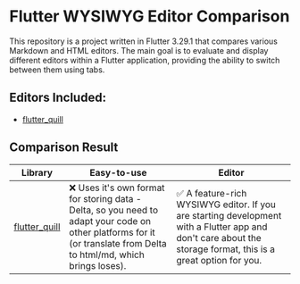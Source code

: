 # Flutter WYSIWYG Editor Comparison

This repository is a project written in Flutter 3.29.1 that compares various Markdown and HTML editors. The main goal is to evaluate and display different editors within a Flutter application, providing the ability to switch between them using tabs.

## Editors Included:
- [flutter_quill](https://pub.dev/packages/flutter_quill)

## Comparison Result

| Library                                                 | Easy-to-use                                                                                                                                                         | Editor                                                                                                                                                         |
|---------------------------------------------------------|---------------------------------------------------------------------------------------------------------------------------------------------------------------------|----------------------------------------------------------------------------------------------------------------------------------------------------------------|
| [flutter_quill](https://pub.dev/packages/flutter_quill) | ❌ Uses it's own format for storing data - Delta, so you need to adapt your code on other platforms for it (or translate from Delta to html/md, which brings loses). | ✅ A feature-rich WYSIWYG editor. If you are starting development with a Flutter app and don't care about the storage format, this is a great option for you. |
